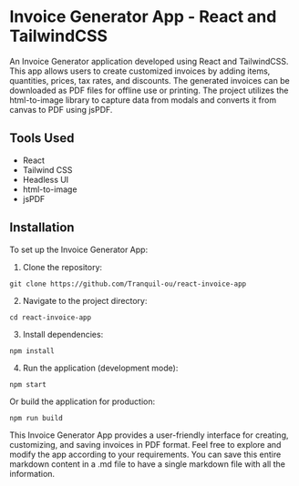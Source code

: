 # Invoice Generator App - React and TailwindCSS

An Invoice Generator application developed using React and TailwindCSS. This app allows users to create customized invoices by adding items, quantities, prices, tax rates, and discounts. The generated invoices can be downloaded as PDF files for offline use or printing. The project utilizes the html-to-image library to capture data from modals and converts it from canvas to PDF using jsPDF.

## Tools Used
- React
- Tailwind CSS
- Headless UI
- html-to-image
- jsPDF

## Installation
To set up the Invoice Generator App:

1. Clone the repository:

```
git clone https://github.com/Tranquil-ou/react-invoice-app
```

2. Navigate to the project directory:
```
cd react-invoice-app
```

3. Install dependencies:
```
npm install
```

4. Run the application (development mode):
```
npm start
```

Or build the application for production:
```
npm run build
```

This Invoice Generator App provides a user-friendly interface for creating, customizing, and saving invoices in PDF format. Feel free to explore and modify the app according to your requirements.
You can save this entire markdown content in a .md file to have a single markdown file with all the information.






